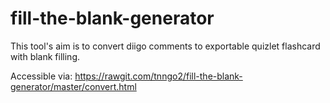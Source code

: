 # fill-the-blank-generator
This tool's aim is to convert diigo comments to exportable quizlet flashcard with blank filling.

Accessible via:
https://rawgit.com/tnngo2/fill-the-blank-generator/master/convert.html